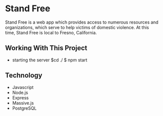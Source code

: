 # Stand Free
Stand Free is a web app which provides access to numerous resources and organizations, which serve to help victims of domestic violence.  At this time, Stand Free is local to Fresno, California.

## Working With This Project
- starting the server $cd ./ $ npm start

## Technology
- Javascript
- Node.js
- Express
- Massive.js
- PostgreSQL
